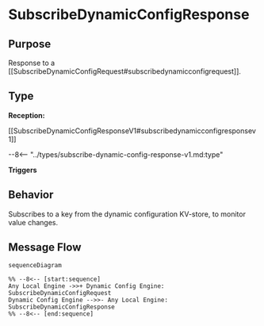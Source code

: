 <div class="message" markdown>

# SubscribeDynamicConfigResponse

## Purpose

<!-- --8<-- [start:purpose] -->
Response to a [[SubscribeDynamicConfigRequest#subscribedynamicconfigrequest]].
<!-- --8<-- [end:purpose] -->

## Type

<!-- --8<-- [start:type] -->
**Reception:**

[[SubscribeDynamicConfigResponseV1#subscribedynamicconfigresponsev1]]

--8<-- "../types/subscribe-dynamic-config-response-v1.md:type"

**Triggers**

<!-- --8<-- [end:type] -->

## Behavior

<!-- --8<-- [start:behavior] -->
Subscribes to a key from the dynamic configuration KV-store, to monitor value changes.
<!-- --8<-- [end:behavior] -->

## Message Flow

<!-- --8<-- [start:messages] -->
```mermaid
sequenceDiagram

%% --8<-- [start:sequence]
Any Local Engine ->>+ Dynamic Config Engine: SubscribeDynamicConfigRequest
Dynamic Config Engine -->>- Any Local Engine: SubscribeDynamicConfigResponse
%% --8<-- [end:sequence]
```

<!-- --8<-- [end:messages] -->

</div>
